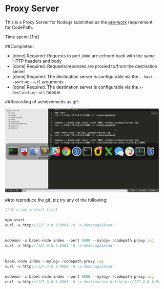 # Proxy Server

This is a Proxy Server for Node.js submitted as the [pre-work](http://courses.codepath.com/snippets/intro_to_nodejs/prework) requirement for CodePath.

Time spent: [1hr]

##Completed:

* [done] Required: Requests to port `8000` are echoed back with the same HTTP headers and body
* [done] Required: Requests/reponses are proxied to/from the destination server
* [done] Required: The destination server is configurable via the `--host`, `--port`  or `--url` arguments
* [done] Required: The destination server is configurable via the `x-destination-url` header


##Recording of achievements as gif:

[![solarized dualmode](https://github.com/gabhi/proxy-server-iojs/blob/master/animations.gif)](#features)

##to reproduce the gif, plz try any of the following: 

```javascript
//do a npm install first

npm start
curl -v http://127.0.0.1:8001 -H 'x-demo:agaikwad'


nodemon -x babel-node index --port 9000 --mylog=./codepath-proxy.log
curl -v http://127.0.0.1:8001 -H 'x-demo:agaikwad'


babel-node index --mylog=./codepath-proxy.log
curl -v http://127.0.0.1:8001 -H 'x-demo:agaikwad'

nodemon -x babel-node index --port 9000 --mylog=./codepath-proxy.log
curl -v http://127.0.0.1:8001 -H 'x-destination-url:http://127.0.0.1:9000'

```